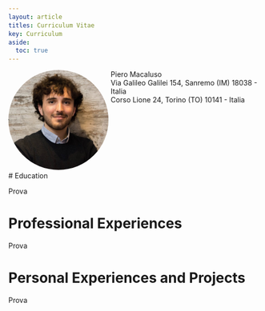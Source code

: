 ```yaml
---
layout: article
titles: Curriculum Vitae
key: Curriculum 
aside:
  toc: true
---
```

<div id="header_cv" style="display:flex;flex-direction:row;justify-content:space-between;">
<div id="img_cv" style="flex:1;">
<img src="profile.jpg" style="border-radius:50%;flex:1;">
</div>
<div id="personal_data_cv" style="flex:1.5;margin-left:5px;">
<div id="name_surname">Piero Macaluso</div>
<div id="address"><i class="fas fa-home"></i> Via Galileo Galilei 154, Sanremo (IM) 18038 - Italia<br><i class="fas fa-home"></i> Corso Lione 24, Torino (TO) 10141 - Italia</div>

</div>
</div>
# Education

Prova

# Professional Experiences

Prova

# Personal Experiences and Projects

Prova
